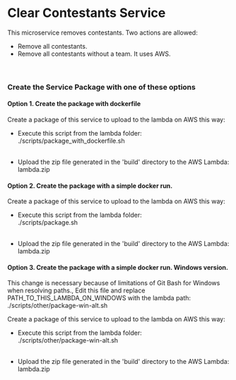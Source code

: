 Clear Contestants Service
=======================================

This microservice removes contestants. Two actions are allowed:
   * Remove all contestants.
   * Remove all contestants without a team.
It uses AWS.
<br /> <br /> <br />


### Create the Service Package with one of these options

#### Option 1. Create the package with dockerfile 

Create a package of this service to upload to the lambda on AWS this way:
* Execute this script from the lambda folder: <br />
./scripts/package_with_dockerfile.sh
<br /> <br />

* Upload the zip file generated in the 'build' directory to the AWS Lambda: <br /> 
lambda.zip


#### Option 2. Create the package with a simple docker run.

Create a package of this service to upload to the lambda on AWS this way:
* Execute this script from the lambda folder: <br />
./scripts/package.sh
<br /> <br />

* Upload the zip file generated in the 'build' directory to the AWS Lambda: <br /> 
lambda.zip


#### Option 3. Create the package with a simple docker run. Windows version. 

This change is necessary because of limitations of Git Bash for Windows <br />
when resolving paths., 
Edit this file and replace PATH_TO_THIS_LAMBDA_ON_WINDOWS with the lambda path: <br />
./scripts/other/package-win-alt.sh

Create a package of this service to upload to the lambda on AWS this way:
* Execute this script from the lambda folder: <br />
./scripts/other/package-win-alt.sh
<br /> <br />

* Upload the zip file generated in the 'build' directory to the AWS Lambda: <br /> 
lambda.zip
